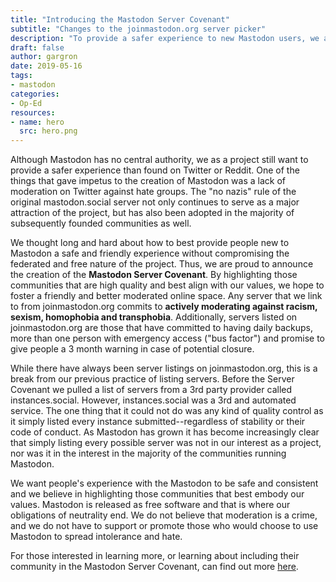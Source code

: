 ```yaml
---
title: "Introducing the Mastodon Server Covenant"
subtitle: "Changes to the joinmastodon.org server picker"
description: "To provide a safer experience to new Mastodon users, we are changing the joinmastodon.org server picker"
draft: false
author: gargron
date: 2019-05-16
tags:
- mastodon
categories:
- Op-Ed
resources:
- name: hero
  src: hero.png
---
```

Although Mastodon has no central authority, we as a project still want to provide a safer experience than found on Twitter or Reddit. One of the things that gave impetus to the creation of Mastodon was a lack of moderation on Twitter against hate groups. The "no nazis" rule of the original mastodon.social server not only continues to serve as a major attraction of the project, but has also been adopted in the majority of subsequently founded communities as well. 

We thought long and hard about how to best provide people new to Mastodon a safe and friendly experience without compromising the federated and free nature of the project. Thus, we are proud to announce the creation of the **Mastodon Server Covenant**. By highlighting those communities that are high quality and best align with our values, we hope to foster a friendly and better moderated online space. Any server that we link to from joinmastodon.org commits to **actively moderating against racism, sexism, homophobia and transphobia**. Additionally, servers listed on joinmastodon.org are those that have committed to having daily backups, more than one person with emergency access ("bus factor") and promise to give people a 3 month warning in case of potential closure. 

While there have always been server listings on joinmastodon.org, this is a break from our previous practice of listing servers. Before the Server Covenant we pulled a list of servers from a 3rd party provider called instances.social. However, instances.social was a 3rd and automated service. The one thing that it could not do was any kind of quality control as it simply listed every instance submitted--regardless of stability or their code of conduct. As Mastodon has grown it has become increasingly clear that simply listing every possible server was not in our interest as a project, nor was it in the interest in the majority of the communities running Mastodon.

We want people's experience with the Mastodon to be safe and consistent and we believe in highlighting those communities that best embody our values. Mastodon is released as free software and that is where our obligations of neutrality end. We do not believe that moderation is a crime, and we do not have to support or promote those who would choose to use Mastodon to spread intolerance and hate.

For those interested in learning more, or learning about including their community in the Mastodon Server Covenant, can find out more [here](https://joinmastodon.org/covenant).
